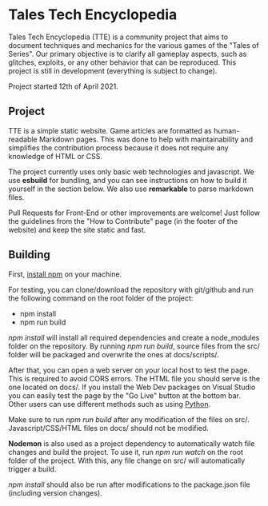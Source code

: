# Tales Tech Encyclopedia

Tales Tech Encyclopedia (TTE) is a community project that aims to document techniques and mechanics for the various games of the "Tales of Series". Our primary objective is to clarify all gameplay aspects, such as glitches, exploits, or any other behavior that can be reproduced. This project is still in development (everything is subject to change).

Project started 12th of April 2021.

## Project

TTE is a simple static website. Game articles are formatted as human-readable Markdown pages. This was done to help with maintainability and simplifies the contribution process because it does not require any knowledge of HTML or CSS.

The project currently uses only basic web technologies and javascript. We use **esbuild** for bundling, and you can see instructions on how to build it yourself in the section below. We also use **remarkable** to parse markdown files.

Pull Requests for Front-End or other improvements are welcome! Just follow the guidelines from the "How to Contribute" page (in the footer of the website) and keep the site static and fast.

## Building

First, [install npm](https://www.npmjs.com/get-npm) on your machine.

For testing, you can clone/download the repository with git/github and run the following command on the root folder of the project:

- npm install
- npm run build

*npm install* will install all required dependencies and create a node_modules folder on the repository. By running *npm run build*, source files from the src/ folder will be packaged and overwrite the ones at docs/scripts/.

After that, you can open a web server on your local host to test the page. This is required to avoid CORS errors. The HTML file you should serve is the one located on docs/. If you install the Web Dev packages on Visual Studio you can easily test the page by the "Go Live" button at the bottom bar. Other users can use different methods such as using [Python](https://developer.mozilla.org/en-US/docs/Learn/Common_questions/set_up_a_local_testing_server).

Make sure to run *npm run build* after any modification of the files on src/. Javascript/CSS/HTML files on docs/ should not be modified.

**Nodemon** is also used as a project dependency to automatically watch file changes and build the project. To use it, run *npm run watch* on the root folder of the project. With this, any file change on src/ will automatically trigger a build.

*npm install* should also be run after modifications to the package.json file (including version changes).
